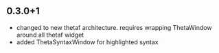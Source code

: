 ## 0.3.0+1

* changed to new thetaf architecture. requires wrapping ThetaWindow around all thetaf widget
* added ThetaSyntaxWindow for highlighted syntax